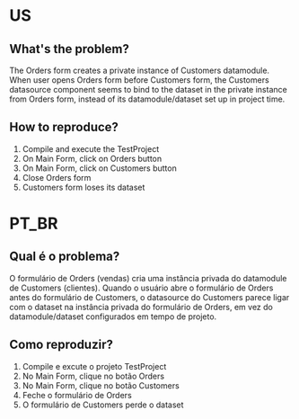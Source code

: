 # US

## What's the problem?

The Orders form creates a private instance of Customers datamodule.
When user opens Orders form before Customers form, the Customers datasource component seems to bind to the dataset in the private instance from Orders form, instead of its datamodule/dataset set up in project time.

## How to reproduce?

 1. Compile and execute the TestProject
 2. On Main Form, click on Orders button
 3. On Main Form, click on Customers button
 4. Close Orders form
 5. Customers form loses its dataset

# PT_BR

## Qual é o problema?

O formulário de Orders (vendas) cria uma instância privada do datamodule de Customers (clientes).
Quando o usuário abre o formulário de Orders antes do formulário de Customers, o datasource do Customers parece ligar com o dataset na instância privada do formulário de Orders, em vez do datamodule/dataset configurados em tempo de projeto.

## Como reproduzir?

 1. Compile e excute o projeto TestProject
 2. No Main Form, clique no botão Orders
 3. No Main Form, clique no botão Customers
 4. Feche o formulário de Orders
 5. O formulário de Customers perde o dataset
